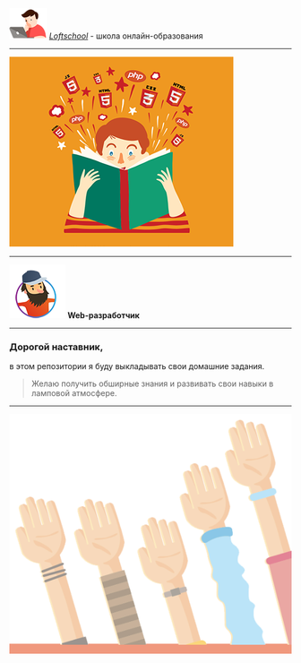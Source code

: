![logo](assets/img/README/logoReadme.png)  [*Loftschool*][9c9db2ab] - школа онлайн-образования

***

  [9c9db2ab]: http://loftschool "loftschool"

![Student](assets/img/README/studentReadme.png)

***

![Stan](assets/img/README/developerReadme.png) **Web-разработчик**

***

### Дорогой наставник,

 в этом репозитории я буду выкладывать свои домашние задания.



 >Желаю получить обширные знания и развивать свои навыки в ламповой атмосфере.

***

![hands](assets/img/README/handsReadme.png)
